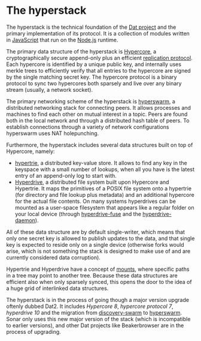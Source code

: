 # The hyperstack

The hyperstack is the technical foundation of the [Dat project](https://dat.foundation) and the primary implementation of its protocol. It is a collection of modules written in [JavaScript](https://en.wikipedia.org/wiki/JavaScript) that run on the [Node.js](https://nodejs.org/) runtime. 

The primary data structure of the hyperstack is [Hypercore](https://github.com/mafintosh/hypercore), a cryptographically secure append-only plus an efficient [replication protocol](https://github.com/mafintosh/hypercore-protocol/). Each hypercore is identified by a unique public key, and internally uses merkle trees to efficiently verify that all entries to the hypercore are signed by the single matching secret key. The hypercore protocol is a binary protocol to sync two hypercores both sparsely and live over any binary stream (usually, a network socket).

The primary networking scheme of the hyperstack is [hyperswarm](https://github.com/hyperswarm/hyperswarm), a distributed networking stack for connecting peers. It allows processes and machines to find each other on mutual interest in a topic. Peers are found both in the local network and through a distributed hash table of peers. To establish connections through a variety of network configurations hyperswarm uses NAT holepunching. 

Furthermore, the hyperstack includes several data structures built on top of Hypercore, namely:

- [hypertrie](https://github.com/mafintosh/hypertrie), a distributed key-value store. It allows to find any key in the keyspace with a small number of lookups, when all you have is the latest entry of an append-only log to start with.
- [Hyperdrive](https://github.com/mafintosh/hyperdrive), a distributed file system built upon Hypercore and Hypertrie. It maps the primitives of a POSIX file system onto a hypertrie (for directory and file lookup plus metadata) and an additional hypercore for the actual file contents. On many systems hyperdrives can be mounted as a user-space filesystem that appears like a regular folder on your local device (through [hyperdrive-fuse](https://github.com/andrewosh/hyperdrive-fuse#readme) and the [hyperdrive-daemon](https://github.com/andrewosh/hyperdrive-daemon)).

All of these data structure are by default single-writer, which means that only one secret key is allowed to publish updates to the data, and that single key is expected to reside only on a single device (otherwise forks would arise, which is not something the stack is designed to make use of and are currently considered data corruption).

Hypertrie and Hyperdrive have a concept of [mounts](https://github.com/andrewosh/mountable-hypertrie/), where specific paths in a tree may point to another tree. Because these data structures are efficient also when only sparsely synced, this opens the door to the idea of a huge grid of interlinked data structures.

The hyperstack is in the process of going though a major version upgrade oftenly dubbed Dat2. It includes *Hypercore 8*, *hypercore protocol 7*, *hyperdrive 10* and the migration from [discovery-swarm](https://github.com/mafintosh/discovery-swarm) to [hyperswarm](https://github.com/hyperswarm/hyperswarm). Sonar only uses this new major version of the stack (which is incompatible to earlier versions), and other Dat projects like Beakerbrowser are in the process of upgrading.


